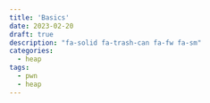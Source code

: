 ```yaml
---
title: 'Basics'
date: 2023-02-20
draft: true
description: "fa-solid fa-trash-can fa-fw fa-sm"
categories:
  - heap
tags:
  - pwn
  - heap
---
```

